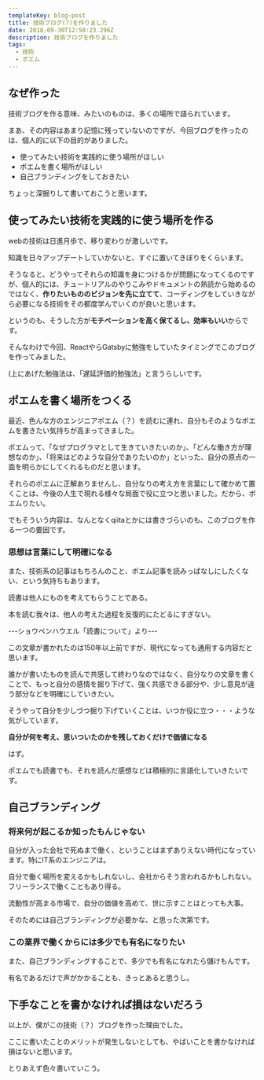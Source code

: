 ```yaml
---
templateKey: blog-post
title: 技術ブログ(?)を作りました
date: 2018-09-30T12:50:23.296Z
description: 技術ブログを作りました
tags:
  - 技術
  - ポエム
---
```

## なぜ作った
技術ブログを作る意味、みたいのものは、多くの場所で語られています。

まあ、その内容はあまり記憶に残っていないのですが、今回ブログを作ったのは、個人的に以下の目的がありました。

- 使ってみたい技術を実践的に使う場所がほしい
- ポエムを書く場所がほしい
- 自己ブランディングをしておきたい

ちょっと深掘りして書いておこうと思います。

## 使ってみたい技術を実践的に使う場所を作る
webの技術は日進月歩で、移り変わりが激しいです。

知識を日々アップデートしていかないと、すぐに置いてきぼりをくらいます。

そうなると、どうやってそれらの知識を身につけるかが問題になってくるのですが、個人的には、チュートリアルのやりこみやドキュメントの熟読から始めるのではなく、**作りたいもののビジョンを先に立てて**、コーディングをしていきながら必要になる技術をその都度学んでいくのが良いと思います。

というのも、そうした方が**モチベーションを高く保てるし、効率もいい**からです。

そんなわけで今回、ReactやらGatsbyに勉強をしていたタイミングでこのブログを作ってみました。


(上にあげた勉強法は、「遅延評価的勉強法」と言うらしいです。


## ポエムを書く場所をつくる
最近、色んな方のエンジニアポエム（？）を読むに連れ、自分もそのようなポエムを書きたい気持ちが高まってきました。

ポエムって、「なぜプログラマとして生きていきたいのか」、「どんな働き方が理想なのか」、「将来はどのような自分でありたいのか」といった、自分の原点の一面を明らかにしてくれるものだと思います。

それらのポエムに正解ありませんし、自分なりの考え方を言葉にして確かめて置くことは、今後の人生で現れる様々な局面で役に立つと思いました。だから、ポエムりたい。

でもそういう内容は、なんとなくqiitaとかには書きづらいのも、このブログを作る一つの要因です。

### 思想は言葉にして明確になる
また、技術系の記事はもちろんのこと、ポエム記事を読みっぱなしにしたくない、という気持ちもあります。

>
読書は他人にものを考えてもらうことである。
>
本を読む我々は、他人の考えた過程を反復的にたどるにすぎない。
> 
---ショウペンハウエル「読書について」より---

この文章が書かれたのは150年以上前ですが、現代になっても通用する内容だと思います。

誰かが書いたものを読んで共感して終わりなのではなく、自分なりの文章を書くことで、もっと自分の感情を掘り下げて、強く共感できる部分や、少し意見が違う部分などを明確にしていきたい。

そうやって自分を少しづつ掘り下げていくことは、いつか役に立つ・・・ような気がしています。

**自分が何を考え、思いついたのかを残しておくだけで価値になる**

はず。

ポエムでも読書でも、それを読んだ感想などは積極的に言語化していきたいです。

## 自己ブランディング
### 将来何が起こるか知ったもんじゃない
自分が入った会社で死ぬまで働く、ということはまずありえない時代になっています。特にIT系のエンジニアは。

自分で働く場所を変えるかもしれないし、会社からそう言われるかもしれない。フリーランスで働くこともあり得る。

流動性が高まる市場で、自分の価値を高めて、世に示すことはとっても大事。

そのためには自己ブランディングが必要かな、と思った次第です。
### この業界で働くからには多少でも有名になりたい
また、自己ブランディングすることで、多少でも有名になれたら儲けもんです。

有名であるだけで声がかかることも、きっとあると思うし。


## 下手なことを書かなければ損はないだろう
以上が、僕がこの技術（？）ブログを作った理由でした。

ここに書いたことのメリットが発生しないとしても、やばいことを書かなければ損はないと思います。

とりあえず色々書いていこう。
